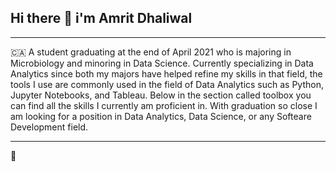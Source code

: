 ## Hi there 👋 i'm Amrit Dhaliwal

---
🇨🇦
A student graduating at the end of April 2021 who is majoring in Microbiology and minoring in Data Science. 
Currently specializing in Data Analytics since both my majors have helped refine my skills in that field,
the tools I use are commonly used in the field of Data Analytics such as Python, Jupyter Notebooks, and Tableau.
Below in the section called toolbox you can find all the skills I currently am proficient in.
With graduation so close I am looking for a position in Data Analytics, Data Science, or any Softeare Development field.

---

🧰

<!--
**AmrDhaliwal/AmrDhaliwal** is a ✨ _special_ ✨ repository because its `README.md` (this file) appears on your GitHub profile.

Here are some ideas to get you started:

- 🔭 I’m currently working on ...
- 🌱 I’m currently learning ...
- 👯 I’m looking to collaborate on ...
- 🤔 I’m looking for help with ...
- 💬 Ask me about ...
- 📫 How to reach me: ...
- 😄 Pronouns: ...
- ⚡ Fun fact: ...
-->
